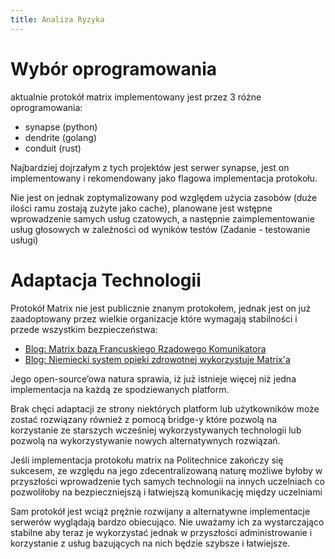 ```yaml
---
title: Analiza Ryzyka
---
```

# Wybór oprogramowania
aktualnie protokół matrix implementowany jest przez 3 różne oprogramowania:
- synapse (python)
- dendrite (golang)
- conduit (rust)

Najbardziej dojrzałym z tych projektów jest serwer synapse, jest on implementowany i rekomendowany jako flagowa implementacja protokołu.

Nie jest on jednak zoptymalizowany pod względem użycia zasobów (duże ilości ramu zostają zużyte jako cache), planowane jest wstępne wprowadzenie samych usług czatowych, a następnie zaimplementowanie usług głosowych w zależności od wyników testów (Zadanie - testowanie usługi)


# Adaptacja Technologii

Protokół Matrix nie jest publicznie znanym protokołem, jednak jest on już zaadoptowany przez wielkie organizacje które wymagają stabilności i przede wszystkim bezpieczeństwa:

- [Blog: Matrix bazą Francuskiego Rządowego Komunikatora](https://matrix.org/blog/2018/04/26/matrix-and-riot-confirmed-as-the-basis-for-frances-secure-instant-messenger-app)
- [Blog: Niemiecki system opieki zdrowotnej wykorzystuje Matrix'a](https://matrix.org/blog/2021/07/21/germanys-national-healthcare-system-adopts-matrix)

Jego open-source’owa natura sprawia, iż już istnieje więcej niż jedna implementacja na każdą ze spodziewanych platform. 

Brak chęci adaptacji ze strony niektórych platform lub użytkowników może zostać rozwiązany również z pomocą bridge-y które pozwolą na korzystanie ze starszych wcześniej wykorzystywanych technologii lub pozwolą na wykorzystywanie nowych alternatywnych rozwiązań.

Jeśli implementacja protokołu matrix na Politechnice zakończy się sukcesem, ze względu na jego  zdecentralizowaną naturę możliwe byłoby w przyszłości wprowadzenie tych samych technologii na innych uczelniach co pozwoliłoby na bezpieczniejszą i łatwiejszą komunikację między uczelniami

Sam protokół jest wciąż prężnie rozwijany a alternatywne implementacje serwerów wyglądają bardzo obiecująco. Nie uważamy ich za wystarczająco stabilne aby teraz je wykorzystać jednak w przyszłości administrowanie i korzystanie z usług bazujących na nich będzie szybsze i łatwiejsze.

